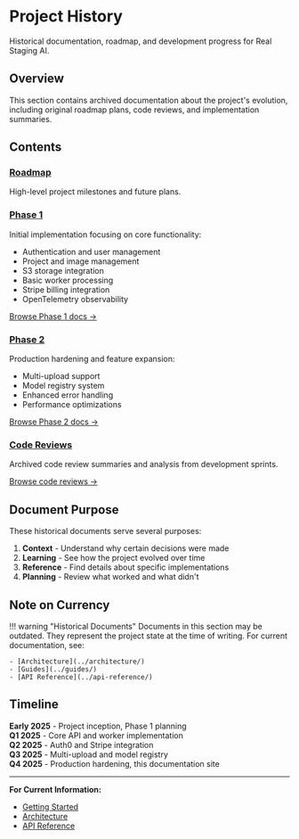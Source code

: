 # Project History

Historical documentation, roadmap, and development progress for Real Staging AI.

## Overview

This section contains archived documentation about the project's evolution, including original roadmap plans, code reviews, and implementation summaries.

## Contents

### [Roadmap](roadmap.md)

High-level project milestones and future plans.

### [Phase 1](phase1/)

Initial implementation focusing on core functionality:
- Authentication and user management
- Project and image management
- S3 storage integration
- Basic worker processing
- Stripe billing integration
- OpenTelemetry observability

[Browse Phase 1 docs →](phase1/index.md)

### [Phase 2](phase2/)

Production hardening and feature expansion:
- Multi-upload support
- Model registry system
- Enhanced error handling
- Performance optimizations

[Browse Phase 2 docs →](phase2/index.md)

### [Code Reviews](reviews/)

Archived code review summaries and analysis from development sprints.

[Browse code reviews →](reviews/index.md)

## Document Purpose

These historical documents serve several purposes:

1. **Context** - Understand why certain decisions were made
2. **Learning** - See how the project evolved over time
3. **Reference** - Find details about specific implementations
4. **Planning** - Review what worked and what didn't

## Note on Currency

!!! warning "Historical Documents"
    Documents in this section may be outdated. They represent the project state at the time of writing. For current documentation, see:
    
    - [Architecture](../architecture/)
    - [Guides](../guides/)
    - [API Reference](../api-reference/)

## Timeline

**Early 2025** - Project inception, Phase 1 planning  
**Q1 2025** - Core API and worker implementation  
**Q2 2025** - Auth0 and Stripe integration  
**Q3 2025** - Multi-upload and model registry  
**Q4 2025** - Production hardening, this documentation site  

---

**For Current Information:**
- [Getting Started](../getting-started/)
- [Architecture](../architecture/)
- [API Reference](../api-reference/)
